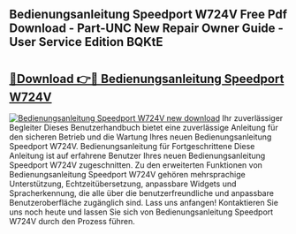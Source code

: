 ## Bedienungsanleitung Speedport W724V Free Pdf Download - Part-UNC New Repair Owner Guide - User Service Edition BQKtE

# <h2><a href="http://df4158.blite.top/?on=Bedienungsanleitung+Speedport+W724V">🔗Download 👉🔴 Bedienungsanleitung Speedport W724V</a></h2>

[![Bedienungsanleitung Speedport W724V new download](https://i.imgur.com/lujVjoI.png)](http://df4158.blite.top/?on=Bedienungsanleitung+Speedport+W724V)
Ihr zuverlässiger Begleiter Dieses Benutzerhandbuch bietet eine zuverlässige Anleitung für den sicheren Betrieb und die Wartung Ihres neuen Bedienungsanleitung Speedport W724V. Bedienungsanleitung für Fortgeschrittene Diese Anleitung ist auf erfahrene Benutzer Ihres neuen Bedienungsanleitung Speedport W724V zugeschnitten. Zu den erweiterten Funktionen von Bedienungsanleitung Speedport W724V gehören mehrsprachige Unterstützung, Echtzeitübersetzung, anpassbare Widgets und Spracherkennung, die alle über die benutzerfreundliche und anpassbare Benutzeroberfläche zugänglich sind. Lass uns anfangen! Kontaktieren Sie uns noch heute und lassen Sie sich von Bedienungsanleitung Speedport W724V durch den Prozess führen.
